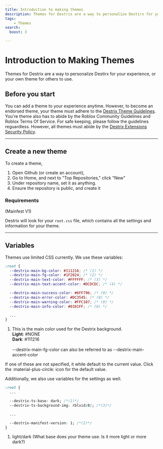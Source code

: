 ```yaml
---
title: Introduction to making themes
description: Themes for Destrix are a way to personalize Destirx for your experience, or your own theme for others to use. Get started making your own themes for Destrix.
tags:
    - Themes
search:
  boost: 3

---
```

# Introduction to Making Themes
Themes for Destrix are a way to personalize Destirx for your experience, or your own theme for others to use.

## Before you start
You can add a theme to your experience anytime. However, to become an endorsed theme, your theme must adhere to the [Destrix Theme Guidelines](Guidelines.md). You're theme also has to abide by the Roblox Community Guidelines and Roblox Terms Of Service. For safe keeping, please follow the guidelines reguardless. However, all themes must abide by the [Destrix Extensions Security Policy](../../extensions-security-policy.md).

---

## Create a new theme
To create a theme, 

1. Open Github (or create an account),
2. Go to Home, and next to "Top Repositories," click "New"
3. Under repository name, set it as anything.
4. Ensure the repository is public, and create it

### Requirements
(Mainfest V1)

Destrix will look for your `root.css` file, which contains all the settings and information for your theme.

---

## Variables

Themes use limited CSS currently. We use these variables:
``` css
:root {
  --destrix-main-bg-color: #111216; /* (1) */
  --destrix-main-fg-color: #1F2024; /* (2) */
  --destrix-main-text-color: #FFFFFF; /* (3) */
  --destrix-main-text-accent-color: #DCDCDC; /* (4) */

  --destrix-main-success-color: #6FF796; /* (0) */
  --destrix-main-error-color: #DC3545; /* (0) */
  --destrix-main-warning-color: #FFC107; /* (0) */
  --destrix-main-info-color: #0381FF; /* (0) */

  ...
}
```

1.  This is the main color used for the Destrix background. <br>**Light**: #NONE<br>**Dark**: #111216<br><br>--destrix-main-fg-color can also be referred to as --destrix-main-accent-color

If one of these are not specified, it while default to the current value. Click the :material-plus-circle: icon for the default value.

Additionally, we also use variables for the settings as well.

```css
:root {
  ...

  --destrix-ts-base: dark; /*(1)*/
  --destrix-ts-background-img: rblxid(0); /*(3)*/

  ...

  --destrix-manifest-version: 1; /*(2)*/
}
```

1. light/dark (What base does your theme use. Is it more light or more dark?)

<!-- If you want to be a lunatic and override a property via an instance name, you can doing this: -->